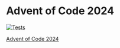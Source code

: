 # Advent of Code 2024

[![Tests](https://github.com/codemonkey85/Advent-of-Code-2024/actions/workflows/tests.yml/badge.svg)](https://github.com/codemonkey85/Advent-of-Code-2024/actions/workflows/tests.yml)

[Advent of Code 2024](https://adventofcode.com/2024)
